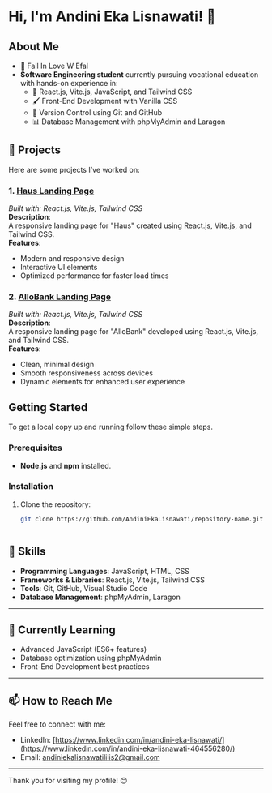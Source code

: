 # Hi, I'm Andini Eka Lisnawati! 👋

## About Me
- 💖 Fall In Love W Efal
- **Software Engineering student** currently pursuing vocational education with hands-on experience in:
   - 🌟 React.js, Vite.js, JavaScript, and Tailwind CSS
   - 🖌️ Front-End Development with Vanilla CSS
   - 🔄 Version Control using Git and GitHub
   - 📊 Database Management with phpMyAdmin and Laragon

## 💼 Projects
Here are some projects I’ve worked on:

### 1. **[Haus Landing Page](#)**  
   _Built with: React.js, Vite.js, Tailwind CSS_  
   **Description**:  
   A responsive landing page for "Haus" created using React.js, Vite.js, and Tailwind CSS.  
   **Features**:  
   - Modern and responsive design  
   - Interactive UI elements  
   - Optimized performance for faster load times

### 2. **[AlloBank Landing Page](#)**  
   _Built with: React.js, Vite.js, Tailwind CSS_  
   **Description**:  
   A responsive landing page for "AlloBank" developed using React.js, Vite.js, and Tailwind CSS.  
   **Features**:  
   - Clean, minimal design  
   - Smooth responsiveness across devices  
   - Dynamic elements for enhanced user experience

## Getting Started

To get a local copy up and running follow these simple steps.

### Prerequisites
- **Node.js** and **npm** installed.

### Installation
1. Clone the repository:
   ```bash
   git clone https://github.com/AndiniEkaLisnawati/repository-name.git



## 🔧 Skills
- **Programming Languages**: JavaScript, HTML, CSS  
- **Frameworks & Libraries**: React.js, Vite.js, Tailwind CSS  
- **Tools**: Git, GitHub, Visual Studio Code  
- **Database Management**: phpMyAdmin, Laragon

---

## 🌱 Currently Learning
- Advanced JavaScript (ES6+ features)  
- Database optimization using phpMyAdmin  
- Front-End Development best practices  

---

## 📫 How to Reach Me
Feel free to connect with me:
- LinkedIn: [https://www.linkedin.com/in/andini-eka-lisnawati/](https://www.linkedin.com/in/andini-eka-lisnawati-464556280/)
- Email: andiniekalisnawatililis2@gmail.com

---

Thank you for visiting my profile! 😊
